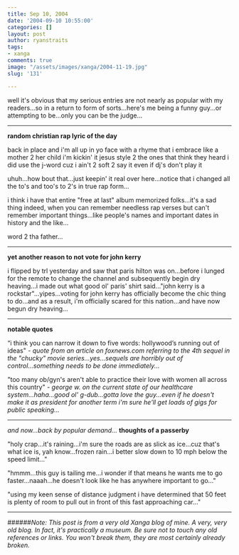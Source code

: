 ```yaml
---
title: Sep 10, 2004
date: '2004-09-10 10:55:00'
categories: []
layout: post
author: ryanstraits
tags:
- xanga
comments: true
image: "/assets/images/xanga/2004-11-19.jpg"
slug: '131'

---
```

well it's obvious that my serious entries are not nearly as popular with my readers...so in a return to form of sorts...here's me being a funny guy...or attempting to be...only you can be the judge...

<!-- break -->

---

<strong>random christian rap lyric of the day</strong>

back in place
and i'm all up in yo face
with a rhyme that i embrace
like a mother 2 her child
i'm kickin' it jesus style
2 the ones that think they heard
i did use the j-word
cuz i ain't 2 soft 2 say it
even if dj's don't play it

uhuh...how bout that...just keepin' it real over here...notice that i changed all the to's and too's to 2's in true rap form...

i think i have that entire "free at last" album memorized folks...it's a sad thing indeed, when you can remember needless rap verses but can't remember important things...like people's names and important dates in history and the like...

word 2 tha father...

---

<strong>yet another reason to not vote for john kerry</strong>

i flipped by trl yesterday and saw that paris hilton was on...before i lunged for the remote to change the channel and subsequently begin dry heaving...i made out what good ol' paris' shirt said..."john kerry is a rockstar"...yipes...voting for john kerry has officially become the chic thing to do...and as a result, i'm officially scared for this nation...and have now begun dry heaving...

---

<strong>notable quotes</strong>

“i think you can narrow it down to five words: hollywood’s running out of ideas" <em>- quote from an article on foxnews.com referring to the 4th sequel in the "chucky" movie series...yes...sequels are horribly out of control...something needs to be done immediately...</em>

"too many ob/gyn's aren't able to practice their love with women all across this country" <em>- george w. on the current state of our healthcare system...haha...good ol' g-dub...gotta love the guy...even if he doesn't make it as president for another term i'm sure he'll get loads of gigs for public speaking...</em>

---

<em>and now...back by popular demand...
</em><strong>thoughts of a passerby</strong>

"holy crap...it's raining...i'm sure the roads are as slick as ice...cuz that's what ice is, yah know...frozen rain...i better slow down to 10 mph below the speed limit..."

"hmmm...this guy is tailing me...i wonder if that means he wants me to go faster...naaah...he doesn't look like he has anywhere important to go..."

"using my keen sense of distance judgment i have determined that 50 feet is plenty of room to pull out in front of this fast approaching car..."

---

######*Note: This post is from a very old Xanga blog of mine. A very, very old blog. In fact, it's practically a museum. Be sure not to touch any old references or links. You won't break them, they are most certainly already broken.*
